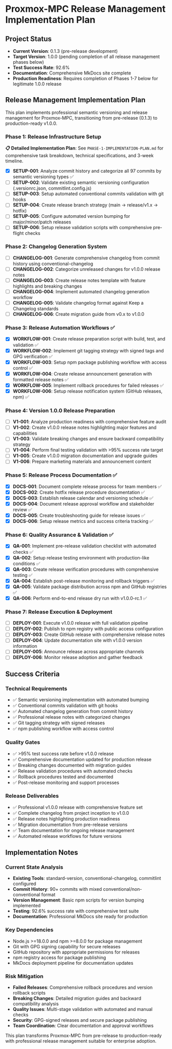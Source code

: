 # Proxmox-MPC Release Management Implementation Plan

## Project Status

- **Current Version**: 0.1.3 (pre-release development)
- **Target Version**: 1.0.0 (pending completion of all release management phases below)
- **Test Success Rate**: 92.6%
- **Documentation**: Comprehensive MkDocs site complete
- **Production Readiness**: Requires completion of Phases 1-7 below for legitimate 1.0.0 release

## Release Management Implementation Plan

This plan implements professional semantic versioning and release management for Proxmox-MPC, transitioning from pre-release (0.1.3) to production-ready v1.0.0.

### Phase 1: Release Infrastructure Setup

**📋 Detailed Implementation Plan**: See `PHASE-1-IMPLEMENTATION-PLAN.md` for comprehensive task breakdown, technical specifications, and 3-week timeline.

- [x] **SETUP-001**: Analyze commit history and categorize all 97 commits by semantic versioning types ✅
- [ ] **SETUP-002**: Validate existing semantic versioning configuration (.versionrc.json, commitlint.config.js)
- [ ] **SETUP-003**: Setup automated conventional commits validation with git hooks
- [ ] **SETUP-004**: Create release branch strategy (main → release/v1.x → hotfix)
- [ ] **SETUP-005**: Configure automated version bumping for major/minor/patch releases
- [ ] **SETUP-006**: Setup release validation scripts with comprehensive pre-flight checks

### Phase 2: Changelog Generation System

- [ ] **CHANGELOG-001**: Generate comprehensive changelog from commit history using conventional-changelog
- [ ] **CHANGELOG-002**: Categorize unreleased changes for v1.0.0 release notes
- [ ] **CHANGELOG-003**: Create release notes template with feature highlights and breaking changes
- [ ] **CHANGELOG-004**: Implement automated changelog generation workflow
- [ ] **CHANGELOG-005**: Validate changelog format against Keep a Changelog standards
- [ ] **CHANGELOG-006**: Create migration guide from v0.x to v1.0.0

### Phase 3: Release Automation Workflows ✅

- [x] **WORKFLOW-001**: Create release preparation script with build, test, and validation ✅
- [x] **WORKFLOW-002**: Implement git tagging strategy with signed tags and GPG verification ✅
- [x] **WORKFLOW-003**: Setup npm package publishing workflow with access control ✅
- [x] **WORKFLOW-004**: Create release announcement generation with formatted release notes ✅
- [x] **WORKFLOW-005**: Implement rollback procedures for failed releases ✅
- [x] **WORKFLOW-006**: Setup release notification system (GitHub releases, npm) ✅

### Phase 4: Version 1.0.0 Release Preparation

- [ ] **V1-001**: Analyze production readiness with comprehensive feature audit
- [ ] **V1-002**: Create v1.0.0 release notes highlighting major features and capabilities
- [ ] **V1-003**: Validate breaking changes and ensure backward compatibility strategy
- [ ] **V1-004**: Perform final testing validation with >95% success rate target
- [ ] **V1-005**: Create v1.0.0 migration documentation and upgrade guides
- [ ] **V1-006**: Prepare marketing materials and announcement content

### Phase 5: Release Process Documentation ✅

- [x] **DOCS-001**: Document complete release process for team members ✅
- [x] **DOCS-002**: Create hotfix release procedure documentation ✅
- [x] **DOCS-003**: Establish release calendar and versioning schedule ✅
- [x] **DOCS-004**: Document release approval workflow and stakeholder review ✅
- [x] **DOCS-005**: Create troubleshooting guide for release issues ✅
- [x] **DOCS-006**: Setup release metrics and success criteria tracking ✅

### Phase 6: Quality Assurance & Validation ✅

- [x] **QA-001**: Implement pre-release validation checklist with automated checks ✅
- [x] **QA-002**: Setup release testing environment with production-like conditions ✅
- [x] **QA-003**: Create release verification procedures with comprehensive testing ✅
- [x] **QA-004**: Establish post-release monitoring and rollback triggers ✅
- [x] **QA-005**: Validate package distribution across npm and GitHub registries ✅
- [x] **QA-006**: Perform end-to-end release dry run with v1.0.0-rc.1 ✅

### Phase 7: Release Execution & Deployment

- [ ] **DEPLOY-001**: Execute v1.0.0 release with full validation pipeline
- [ ] **DEPLOY-002**: Publish to npm registry with public access configuration
- [ ] **DEPLOY-003**: Create GitHub release with comprehensive release notes
- [ ] **DEPLOY-004**: Update documentation site with v1.0.0 version information
- [ ] **DEPLOY-005**: Announce release across appropriate channels
- [ ] **DEPLOY-006**: Monitor release adoption and gather feedback

## Success Criteria

### Technical Requirements

- ✅ Semantic versioning implementation with automated bumping
- ✅ Conventional commits validation with git hooks
- ✅ Automated changelog generation from commit history
- ✅ Professional release notes with categorized changes
- ✅ Git tagging strategy with signed releases
- ✅ npm publishing workflow with access control

### Quality Gates

- ✅ >95% test success rate before v1.0.0 release
- ✅ Comprehensive documentation updated for production release
- ✅ Breaking changes documented with migration guides
- ✅ Release validation procedures with automated checks
- ✅ Rollback procedures tested and documented
- ✅ Post-release monitoring and support processes

### Release Deliverables

- ✅ Professional v1.0.0 release with comprehensive feature set
- ✅ Complete changelog from project inception to v1.0.0
- ✅ Release notes highlighting production readiness
- ✅ Migration documentation from pre-release versions
- ✅ Team documentation for ongoing release management
- ✅ Automated release workflows for future versions

## Implementation Notes

### Current State Analysis

- **Existing Tools**: standard-version, conventional-changelog, commitlint configured
- **Commit History**: 90+ commits with mixed conventional/non-conventional format
- **Version Management**: Basic npm scripts for version bumping implemented
- **Testing**: 92.6% success rate with comprehensive test suite
- **Documentation**: Professional MkDocs site ready for production

### Key Dependencies

- Node.js >=18.0.0 and npm >=8.0.0 for package management
- Git with GPG signing capability for secure releases
- GitHub repository with appropriate permissions for releases
- npm registry access for package publishing
- MkDocs deployment pipeline for documentation updates

### Risk Mitigation

- **Failed Releases**: Comprehensive rollback procedures and version rollback scripts
- **Breaking Changes**: Detailed migration guides and backward compatibility analysis
- **Quality Issues**: Multi-stage validation with automated and manual checks
- **Security**: GPG-signed releases and secure package publishing
- **Team Coordination**: Clear documentation and approval workflows

This plan transforms Proxmox-MPC from pre-release to production-ready with professional release management suitable for enterprise adoption.
